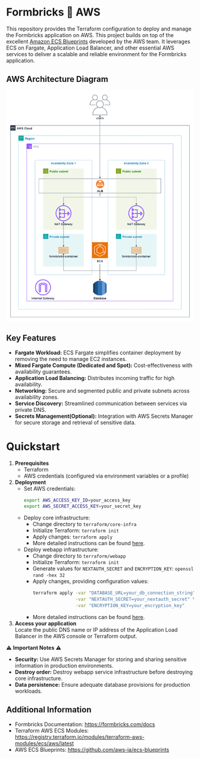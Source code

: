 # Formbricks 🤝 AWS
This repository provides the Terraform configuration to deploy and manage the Formbricks application on AWS. This project builds on top of the excellent [Amazon ECS Blueprints](https://github.com/aws-ia/ecs-blueprints) developed by the AWS team. It leverages ECS on Fargate, Application Load Balancer, and other essential AWS services to deliver a scalable and reliable environment for the Formbricks application.

## AWS Architecture Diagram
![AWS Architecture Diagram](./images/formbricks_aws_architecture.png)

## Key Features
* **Fargate Workload:** ECS Fargate simplifies container deployment by removing the need to manage EC2 instances.
* **Mixed Fargate Compute (Dedicated and Spot):** Cost-effectiveness with availability guarantees.
* **Application Load Balancing:** Distributes incoming traffic for high availability.
* **Networking:** Secure and segmented public and private subnets across availability zones.
* **Service Discovery:** Streamlined communication between services via private DNS.
* **Secrets Management(Optional):** Integration with AWS Secrets Manager for secure storage and retrieval of sensitive data.

# Quickstart
1. **Prerequisites**
   * Terraform
   * AWS credentials (configured via environment variables or a profile)
2. **Deployment**
   * Set AWS credentials:
       ```bash
       export AWS_ACCESS_KEY_ID=your_access_key
       export AWS_SECRET_ACCESS_KEY=your_secret_key
       ```
   * Deploy core infrastructure:
      * Change directory to `terraform/core-infra`
      * Initialize Terraform: `terraform init`
      * Apply changes:  `terraform apply`
      * More detailed instructions can be found [here](./terraform/core-infra/README.md).
   * Deploy webapp infrastructure:
      * Change directory to `terraform/webapp`
      * Initialize Terraform: `terraform init`
      * Generate values for `NEXTAUTH_SECRET` and `ENCRYPTION_KEY`: `openssl rand -hex 32`
      * Apply changes, providing configuration values:
           ```bash
           terraform apply -var "DATABASE_URL=your_db_connection_string" \
                           -var "NEXTAUTH_SECRET=your_nextauth_secret" \
                           -var "ENCRYPTION_KEY=your_encryption_key"
           ```
      * More detailed instructions can be found [here](./terraform/webapp-service/README.md).       
3. **Access your application**  
Locate the public DNS name or IP address of the Application Load Balancer in the AWS console or Terraform output.

  :warning: **Important Notes** :warning:
  * **Security:** Use AWS Secrets Manager for storing and sharing sensitive information in production environments.
  * **Destroy order:** Destroy webapp service infrastructure before destroying core infrastructure. 
  * **Data persistence:** Ensure adequate database provisions for production workloads.

## Additional Information

* Formbricks Documentation: https://formbricks.com/docs
* Terraform AWS ECS Modules: https://registry.terraform.io/modules/terraform-aws-modules/ecs/aws/latest
* AWS ECS Blueprints: https://github.com/aws-ia/ecs-blueprints
